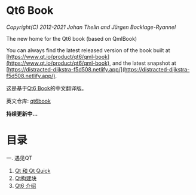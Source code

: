 # Qt6 Book

*Copyright(C) 2012-2021 Johan Thelin and Jürgen Bocklage-Ryannel*

The new home for the Qt6 book (based on QmlBook)

You can always find the latest released version of the book built at [https://www.qt.io/product/qt6/qml-book](https://www.qt.io/product/qt6/qml-book), and the latest snapshot at [https://distracted-dijkstra-f5d508.netlify.app/](https://distracted-dijkstra-f5d508.netlify.app/).

这是基于[Qt6 Book](https://www.qt.io/product/qt6/qml-book)的中文翻译版。

英文仓库: [qt6book](https://github.com/qmlbook/qt6book)

**持续更新中...**



# 目录

一. 遇见QT
   1. [Qt 和 Qt Quick](docs/ch01-meetqt/meet-qt.md)
   2. [Qt构建块](docs/ch01-meetqt/blocks.md)
   3. [Qt6 介绍](docs/ch01-meetqt/intro.md)